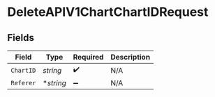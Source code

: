 # DeleteAPIV1ChartChartIDRequest


## Fields

| Field              | Type               | Required           | Description        |
| ------------------ | ------------------ | ------------------ | ------------------ |
| `ChartID`          | *string*           | :heavy_check_mark: | N/A                |
| `Referer`          | **string*          | :heavy_minus_sign: | N/A                |